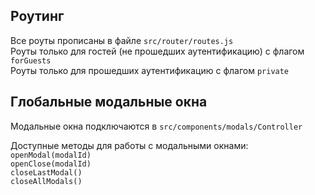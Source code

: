 ## Роутинг
  
Все роуты прописаны в файле ```src/router/routes.js```  
Роуты только для гостей (не прошедших аутентификацию) с флагом ```forGuests```  
Роуты только для прошедших аутентификацию с флагом ```private```
  

## Глобальные модальные окна
  
Модальные окна подключаются в ```src/components/modals/Controller```  
  
Доступные методы для работы с модальными окнами:  
```openModal(modalId)```  
```openClose(modalId)```  
```closeLastModal()```  
```closeAllModals()```  
